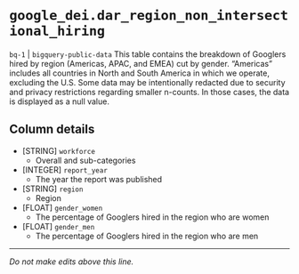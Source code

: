 # `google_dei.dar_region_non_intersectional_hiring`
`bq-1` | `bigquery-public-data`
This table contains the breakdown of Googlers hired by region (Americas, APAC, and EMEA) cut by gender. “Americas” includes all countries in North and South America in which we operate, excluding the U.S. Some data may be intentionally redacted due to security and privacy restrictions regarding smaller n-counts. In those cases, the data is displayed as a null value.

## Column details
* [STRING]    `workforce`
  - Overall and sub-categories
* [INTEGER]   `report_year`
  - The year the report was published
* [STRING]    `region`
  -  Region
* [FLOAT]     `gender_women`
  - The percentage of Googlers hired in the region who are women
* [FLOAT]     `gender_men`
  - The percentage of Googlers hired in the region who are men

-------------------------------------------------------------------------------
*Do not make edits above this line.*

